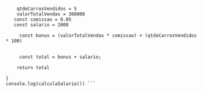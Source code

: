 ```function calculaSalario(qtdeCarrosVendidos, valorTotalVendas) {
    qtdeCarrosVendidos = 5
    valorTotalVendas = 300000
   const comissao = 0.05
   const salario = 2000
  
     const bonus = (valorTotalVendas * comissao) + (qtdeCarrosVendidos * 100)
 

     const total = bonus + salario;
    
    return total
      
}
console.log(calculaSalario()) ``` 